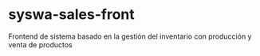 # syswa-sales-front
Frontend de sistema basado en la gestión del inventario con producción y venta de productos
